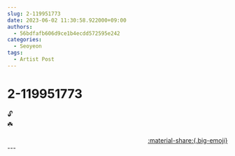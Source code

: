```yaml
---
slug: 2-119951773
date: 2023-06-02 11:30:58.922000+09:00
authors:
  - 56bdfafb606d9ce1b4ecdd572595e242
categories:
  - Seoyeon
tags:
  - Artist Post
---
```


# 2-119951773

<div class="post-container" markdown="1">
<div class="content-container md-sidebar__scrollwrap" markdown="1">

🔓<br>☘️

</div>
</div>

<div style="text-align: right;" markdown="1">
<a href="https://weverse.io/fromis9/artist/2-119951773" style="text-align: right;">:material-share:{.big-emoji}</a>
</div>
---
